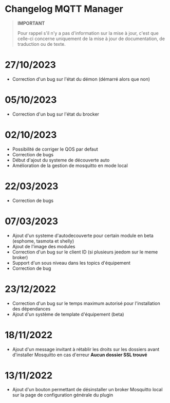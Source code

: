 # Changelog MQTT Manager

>**IMPORTANT**
>
>Pour rappel s'il n'y a pas d'information sur la mise à jour, c'est que celle-ci concerne uniquement de la mise à jour de documentation, de traduction ou de texte.

# 27/10/2023

- Correction d'un bug sur l'état du démon (démarré alors que non)


# 05/10/2023

- Correction d'un bug sur l'état du brocker

# 02/10/2023

- Possibilité de corriger le QOS par defaut
- Correction de bugs
- Début d'ajout du systeme de découverte auto
- Amélioration de la gestion de mosquitto en mode local

# 22/03/2023

- Correction de bugs

# 07/03/2023

- Ajout d'un systeme d'autodecouverte pour certain module en beta (esphome, tasmota et shelly)
- Ajout de l'image des modules
- Correction d'un bug sur le client ID (si plusieurs jeedom sur le meme broker)
- Support d'un sous niveau dans les topics d'équipement
- Correction de bug

# 23/12/2022

- Correction d'un bug sur le temps maximum autorisé pour l'installation des dépendances
- Ajout d'un système de template d'équipement (beta)

# 18/11/2022

- Ajout d'un message invitant à rétablir les droits sur les dossiers avant d'installer Mosquitto en cas d'erreur **Aucun dossier SSL trouvé**

# 13/11/2022

- Ajout d'un bouton permettant de désinstaller un broker Mosquitto local sur la page de configuration générale du plugin
